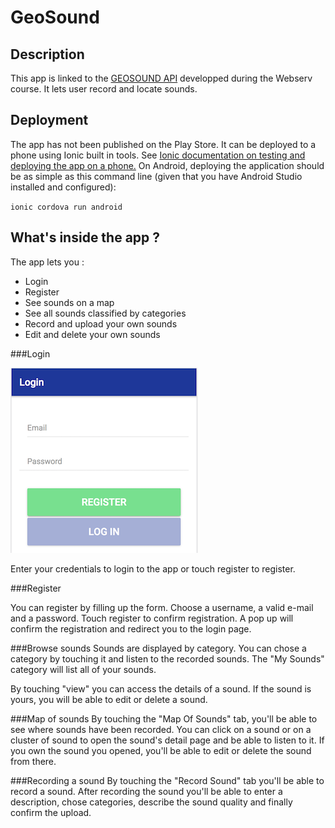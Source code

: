 # GeoSound
## Description
This app is linked to the [GEOSOUND API](https://github.com/verdonarthur/GeoSound) developped during the Webserv course. 
It lets user record and locate sounds.

## Deployment 
The app has not been published on the Play Store. It can be deployed to a phone using Ionic built in tools.
See [Ionic documentation on testing and deploying the app on a phone.](https://ionicframework.com/docs/v1/guide/testing.html)
On Android, deploying the application should be as simple as this command line (given that you have Android Studio installed and configured):

``ionic cordova run android``

## What's inside the app ?
The app lets you :
* Login
* Register
* See sounds on a map
* See all sounds classified by categories
* Record and upload your own sounds
* Edit and delete your own sounds

###Login

![Login](docimg/login.png)

Enter your credentials to login to the app or touch register to register.

###Register



You can register by filling up the form. Choose a username, a valid e-mail and a password. 
Touch register to confirm registration. A pop up will confirm the registration and redirect you to the login page.

###Browse sounds 
Sounds are displayed by category. You can chose a category by touching it and listen to the recorded sounds. 
The "My Sounds" category will list all of your sounds.

By touching  "view" you can access the details of a sound. If the sound is yours, you will be able to edit or delete a sound. 

###Map of sounds
By touching the "Map Of Sounds" tab, you'll be able to see where sounds have been recorded. You can click on a sound or 
on a cluster of sound to open the sound's detail page and be able to listen to it. If you own the sound you opened,
you'll be able to edit or delete the sound from there.
 
###Recording a sound
By touching the "Record Sound" tab you'll be able to record a sound. After recording the sound you'll be able to enter a
description, chose categories, describe the sound quality and finally confirm the upload.

